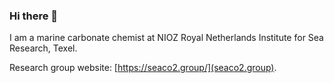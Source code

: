 ### Hi there 👋

I am a marine carbonate chemist at NIOZ Royal Netherlands Institute for Sea Research, Texel.

Research group website: [https://seaco2.group/](seaco2.group).
